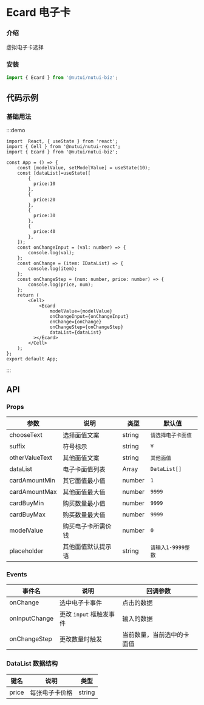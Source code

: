 # Ecard 电子卡

### 介绍

虚拟电子卡选择

### 安装

``` javascript
import { Ecard } from '@nutui/nutui-biz';
```

## 代码示例

### 基础用法

:::demo

```tsx
import  React, { useState } from 'react';
import { Cell } from '@nutui/nutui-react';
import { Ecard } from '@nutui/nutui-biz';

const App = () => {
    const [modelValue, setModelValue] = useState(10);
    const [dataList]=useState([
        {
          price:10
        },
        {
          price:20
        },
        {
          price:30
        },
        {
          price:40
        },
    ]);
    const onChangeInput = (val: number) => {
        console.log(val);
    };
    const onChange = (item: IDataList) => {
        console.log(item);
    };
    const onChangeStep = (num: number, price: number) => {
        console.log(price, num);
    };
    return (
        <Cell>
            <Ecard
                modelValue={modelValue}
                onChangeInput={onChangeInput}
                onChange={onChange}
                onChangeStep={onChangeStep}
                dataList={dataList}
          ></Ecard>
        </Cell>
    );
};
export default App;
```

:::

## API

### Props

| 参数          | 说明                             | 类型   | 默认值           |
|---------------|----------------------------------|--------|------------------|
| chooseText    | 选择面值文案   | string |   `请选择电子卡面值`   |
| suffix        | 符号标示       | string | `¥`            |
| otherValueText| 其他面值文案   | string |    `其他面值`   |
| dataList      | 电子卡面值列表  | Array |  `DataList[]`  |
| cardAmountMin | 其它面值最小值  | number | `1` |
| cardAmountMax | 其他面值最大值  | number | `9999`            |
| cardBuyMin    | 购买数量最小值  | number | `9999`            |
| cardBuyMax    | 购买数量最大值  | number | `9999`            |
| modelValue         | 购买电子卡所需价钱 | number | `0`            |
| placeholder   | 其他面值默认提示语 | string | `请输入1-9999整数`|

### Events

| 事件名 | 说明           | 回调参数     |
|--------|----------------|--------------|
| onChange  | 选中电子卡事件 | 点击的数据 |
| onInputChange  | 更改 `input` 框触发事件 |输入的数据 |
| onChangeStep  | 更改数量时触发 | 当前数量，当前选中的卡面值 |

### DataList 数据结构

| 键名 | 说明           | 类型     |
|--------|----------------|--------------|
| price  | 每张电子卡价格 | string |
